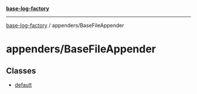[**base-log-factory**](../../index.md)

***

[base-log-factory](../../index.md) / appenders/BaseFileAppender

# appenders/BaseFileAppender

## Classes

- [default](classes/default.md)
